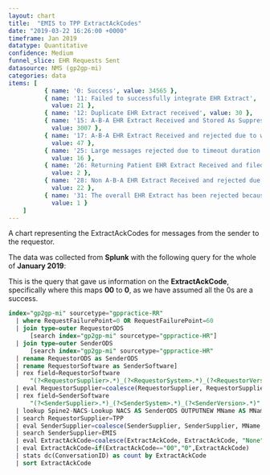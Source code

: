 ```yaml
---
layout: chart
title:  "EMIS to TPP ExtractAckCodes"
date: "2019-03-22 16:26:00 +0000"
timeframe: Jan 2019
datatype: Quantitative
confidence: Medium
funnel_slice: EHR Requests Sent
datasource: NMS (gp2gp-mi)
categories: data
items: [ 
          { name: '0: Success', value: 34565 },
          { name: '11: Failed to successfully integrate EHR Extract',
            value: 21 },
          { name: '12: Duplicate EHR Extract received', value: 30 },
          { name: '15: A-B-A EHR Extract Received and Stored As Suppressed Record',
            value: 3007 },
          { name: '17: A-B-A EHR Extract Received and rejected due to wrong record or wrong patient',
            value: 47 },
          { name: '25: Large messages rejected due to timeout duration reached of overall transfer',
            value: 16 },
          { name: '26: Returning Patient EHR Extract Received and filed as an attachment',
            value: 2 },
          { name: '28: Non A-B-A EHR Extract Received and rejected due to wrong record or wrong patient',
            value: 22 },
          { name: '31: The overall EHR Extract has been rejected because one or more attachments via Large Messages were not received',
            value: 1 } 
    ]
---
```

A chart representing the ExtractAckCodes for messages from the sender to the requestor.

The data was collected from **Splunk** with the following query for the whole of **January 2019**:

This is the query that gave us information on the **ExtractAckCode**, specifically where this maps **00** to **0**, as we have assumed all the 0s are a success.
```sql
index="gp2gp-mi" sourcetype="gppractice-RR"     
  | where RequestFailurePoint=0 OR RequestFailurePoint=60      
  | join type=outer RequestorODS
      [search index="gp2gp-mi" sourcetype="gppractice-HR"]      
  | join type=outer SenderODS          
      [search index="gp2gp-mi" sourcetype="gppractice-HR"            
  | rename RequestorODS as SenderODS            
  | rename RequestorSoftware as SenderSoftware]     
  | rex field=RequestorSoftware        
      "(?<RequestorSupplier>.*)_(?<RequestorSystem>.*)_(?<RequestorVersion>.*)"     
  | eval RequestorSupplier=coalesce(RequestorSupplier, RequestorSupplier, "Unknown")     
  | rex field=SenderSoftware        
      "(?<SenderSupplier>.*)_(?<SenderSystem>.*)_(?<SenderVersion>.*)"     
  | lookup Spine2-NACS-Lookup NACS AS SenderODS OUTPUTNEW MName AS MName     
  | search RequestorSupplier=TPP 
  | eval SenderSupplier=coalesce(SenderSupplier, SenderSupplier, MName, MName, "Unknown")     
  | search SenderSupplier=EMIS 
  | eval ExtractAckCode=coalesce(ExtractAckCode, ExtractAckCode, "None")
  | eval ExtractAckCode=if(ExtractAckCode=="00","0",ExtractAckCode)
  | stats dc(ConversationID) as count by ExtractAckCode 
  | sort ExtractAckCode
```
